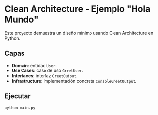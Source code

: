 # Clean Architecture - Ejemplo "Hola Mundo"

Este proyecto demuestra un diseño mínimo usando Clean Architecture en Python.

## Capas

- **Domain**: entidad `User`.
- **Use Cases**: caso de uso `GreetUser`.
- **Interfaces**: interfaz `GreetOutput`.
- **Infrastructure**: implementación concreta `ConsoleGreetOutput`.

## Ejecutar

```bash
python main.py
```